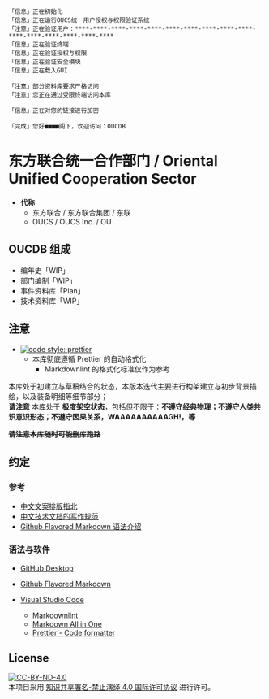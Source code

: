 ```text
「信息」正在初始化
「信息」正在运行OUCS统一用户授权与权限验证系统
「注意」正在验证用户：****-****-****-****-****-****-****-****-****-****-****-****-****-****-****-****
「信息」正在验证终端
「信息」正在验证授权与权限
「信息」正在验证安全模块
「信息」正在载入GUI

「注意」部分资料库要求严格访问
「注意」您正在通过受限终端访问本库

「信息」正在对您的链接进行加密

「完成」您好■■■■阁下，欢迎访问：OUCDB
```

# 东方联合统一合作部门 / Oriental Unified Cooperation Sector

- **代称**
  - 东方联合 / 东方联合集团 / 东联
  - OUCS / OUCS Inc. / OU

## OUCDB 组成

- 编年史「WIP」
- 部门编制「WIP」
- 事件资料库「Plan」
- 技术资料库「WIP」

## 注意

- [![code style: prettier](https://img.shields.io/badge/code_style-prettier-ff69b4.svg?style=flat-square)](https://github.com/prettier/prettier)
  - 本库彻底遵循 Prettier 的自动格式化
    - Markdownlint 的格式化标准仅作为参考

本库处于初建立与草稿结合的状态，本版本迭代主要进行构架建立与初步背景描绘，以及装备明细等细节部分；  
 **请注意** 本库处于 **极度架空状态**，包括但不限于：**不遵守经典物理；不遵守人类共识意识形态；不遵守因果关系，WAAAAAAAAAAGH!，等**

**~~请注意本库随时可能删库跑路~~**

## 约定

### 参考

- [中文文案排版指北](https://github.com/sparanoid/chinese-copywriting-guidelines/blob/master/README.zh-CN.md)
- [中文技术文档的写作规范](https://github.com/ruanyf/document-style-guide)
- [Github Flavored Markdown 语法介绍](https://github.com/guodongxiaren/README "README 文件语法解读，即Github Flavored Markdown 语法介绍")

### 语法与软件

- [GitHub Desktop](https://desktop.github.com)
- [Github Flavored Markdown](https://github.github.com/gfm "Github Flavored Markdown 语法标准")

- [Visual Studio Code](https://code.visualstudio.com/)
  - [Markdownlint](https://marketplace.visualstudio.com/items?itemName=DavidAnson.vscode-markdownlint "VS Code扩展 用于写作时的参考格式化")
  - [Markdown All in One](https://marketplace.visualstudio.com/items?itemName=yzhang.markdown-all-in-one "VS Code扩展 用于在VS Code中实时渲染Markdown")
  - [Prettier - Code formatter](https://marketplace.visualstudio.com/items?itemName=esbenp.prettier-vscode "VS Code扩展 用于自动格式化")

## License

[![CC-BY-ND-4.0](https://mirrors.creativecommons.org/presskit/buttons/88x31/svg/by-nd.svg)](https://creativecommons.org/licenses/by-nd/4.0/legalcode)  
本项目采用 [知识共享署名-禁止演绎 4.0 国际许可协议](https://creativecommons.org/licenses/by-nd/4.0/legalcode "CC-BY-ND-4.0") 进行许可。
